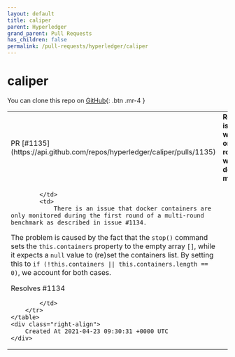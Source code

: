 ```yaml
---
layout: default
title: caliper
parent: Hyperledger
grand_parent: Pull Requests
has_children: false
permalink: /pull-requests/hyperledger/caliper
---
```


# caliper

You can clone this repo on <span class="fs-3">[GitHub](https://github.com/hyperledger/caliper){: .btn .mr-4 }</span>


<div class="code-example" markdown="1">
    <table>
        <tr>
            <td>
                PR [#1135](https://api.github.com/repos/hyperledger/caliper/pulls/1135)
            </td>
            <td>
                <b>
                    Resolve issue in which only first round would be docker-monitored
                </b>
            </td>
        </tr>
        <tr>
            <td>
                
            </td>
            <td>
                There is an issue that docker containers are only monitored during the first round of a multi-round benchmark as described in issue #1134.
The problem is caused by the fact that the `stop()` command sets the `this.containers` property to the empty array `[]`, while it expects a `null` value to (re)set the containers list. By setting this to `if (!this.containers || this.containers.length == 0)`, we account for both cases.

Resolves #1134

            </td>
        </tr>
    </table>
    <div class="right-align">
        Created At 2021-04-23 09:30:31 +0000 UTC
    </div>
</div>

